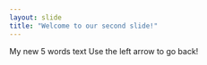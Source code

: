 ```yaml
---
layout: slide
title: "Welcome to our second slide!"
---
```

My new 5 words text
Use the left arrow to go back!
